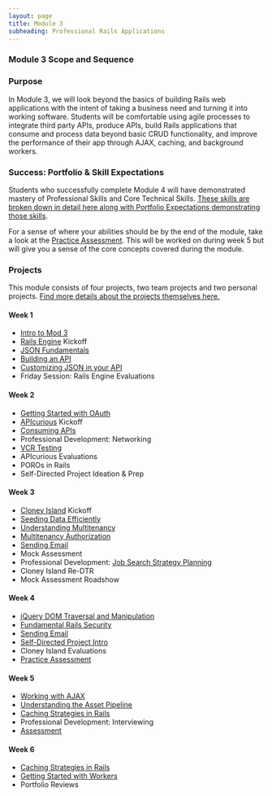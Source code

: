 ```yaml
---
layout: page
title: Module 3
subheading: Professional Rails Applications
---
```


### Module 3 Scope and Sequence

### Purpose

In Module 3, we will look beyond the basics of building Rails web applications with the intent of taking a business need and turning it into working software. Students will be comfortable using agile processes to integrate third party APIs, produce APIs, build Rails applications that consume and process data beyond basic CRUD functionality, and improve the performance of their app through AJAX, caching, and background workers.

### Success: Portfolio & Skill Expectations

Students who successfully complete Module 4 will have demonstrated mastery of Professional Skills and Core Technical Skills.
[These skills are broken down in detail here along with Portfolio Expectations demonstrating those skills](success).

For a sense of where your abilities should be by the end of the module, take a look at the [Practice Assessment](lessons/practice_assessment). This will be worked on during week 5 but will give you a sense of the core concepts covered during the module.

### Projects

This module consists of four projects, two team projects and two personal
projects. [Find more details about the projects themselves
here.](projects_overview)

#### Week 1

* [Intro to Mod 3](lessons/intro_mod_three)
* [Rails Engine](projects/rails_engine) Kickoff
* [JSON Fundamentals](lessons/json_fundementals)
* [Building an API](lessons/building_an_api)
* [Customizing JSON in your API](lessons/customizing_json_in_your_api)
* Friday Session: Rails Engine Evaluations

#### Week 2

* [Getting Started with OAuth](lessons/getting_started_with_oauth)
* [APIcurious](projects/apicurious) Kickoff
* [Consuming APIs](lessons/consuming_an_api)
* Professional Development: Networking
* [VCR Testing](lessons/testing_against_third_party_apis)
* APIcurious Evaluations
* POROs in Rails
* Self-Directed Project Ideation & Prep

#### Week 3

* [Cloney Island](projects/cloney_island) Kickoff
* [Seeding Data Efficiently](lessons/seeding_data_efficiently)
* [Understanding Multitenancy](lessons/understanding_multitenancy)
* [Multitenancy Authorization](lessons/multitenancy_authorization)
* [Sending Email](lessons/sending_email_sendgrid)
* Mock Assessment
* Professional Development: [Job Search Strategy Planning](https://github.com/turingschool/professional_skills/blob/master/job_search_strategy.md)
* Cloney Island Re-DTR
* Mock Assessment Roadshow

#### Week 4

* [jQuery DOM Traversal and Manipulation](lessons/jquery_dom_traversal_and_manipulation)
* [Fundamental Rails Security](lessons/fundamental_rails_security)
* [Sending Email](lessons/sending_email_sendgrid)
* [Self-Directed Project Intro](projects/self_directed_project)
* Cloney Island Evaluations
* [Practice Assessment](lessons/practice_assessment)

#### Week 5

* [Working with AJAX](lessons/getting_started_with_ajax)
* [Understanding the Asset Pipeline](lessons/understanding_the_asset_pipeline)
* [Caching Strategies in Rails](lessons/caching_in_rails)
* Professional Development: Interviewing
* [Assessment](lessons/assessment)

#### Week 6

* [Caching Strategies in Rails](lessons/caching_in_rails)
* [Getting Started with Workers](lessons/intro_to_background_workers)
* Portfolio Reviews
